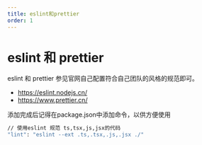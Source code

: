 ```yaml
---
title: eslint和prettier
order: 1
---
```


# eslint 和 prettier

eslint 和 prettier 参见官网自己配置符合自己团队的风格的规范即可。

- https://eslint.nodejs.cn/
- https://www.prettier.cn/

添加完成后记得在package.json中添加命令，以供方便使用

```bash
// 使用eslint 规范 ts,tsx,js,jsx的代码
"lint": "eslint --ext .ts,.tsx,.js,.jsx ./"
```